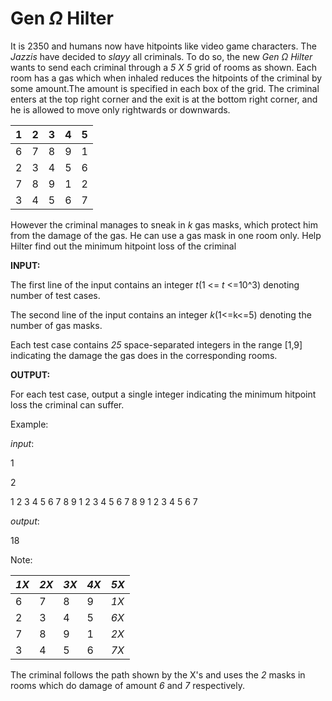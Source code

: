 # Gen $\Omega$ Hilter

It is 2350 and humans now have hitpoints like video game characters. The *Jazzis* have decided to *slayy* all criminals.
To do so, the new *Gen* $\Omega$ *Hilter* wants to send each criminal through a *5 X 5* grid of rooms as shown. Each room has a gas which 
when inhaled reduces the hitpoints of the criminal by some amount.The amount is specified in each box of the grid.
The criminal enters at the top right corner and the exit is at the bottom right corner, and he is allowed to move only
rightwards or downwards.

| 1 | 2 | 3 | 4 | 5 |
|-|-|-|-|-|
| 6 |7 |8 |9 |1 |
| 2| 3| 4| 5| 6|
|7 |8 |9 |1 |2 |
|3 |4 |5 |6 |7 |

However the criminal manages to sneak in *k* gas masks, which protect him from the damage of the gas. He can use a gas mask in one room only.
Help Hilter find out the minimum hitpoint loss of the criminal

**INPUT:**

The first line of the input contains an integer *t*(1 <= *t* <=10^3) denoting number of test cases. 

The second line of the input contains an integer *k*(1<=k<=5) denoting the number of gas masks.

Each test case contains *25* space-separated integers in the range [1,9] indicating the damage the gas does in the corresponding rooms.

**OUTPUT:**

For each test case, output a single integer indicating the minimum hitpoint loss the criminal can suffer.

Example:

*input*:

1

2

1
2
3
4
5
6
7
8
9
1
2
3
4
5
6
7
8
9
1
2
3
4
5
6
7

*output*:

18

Note:

| *1X* | *2X* | *3X* | *4X* | *5X* |
|-|-|-|-|-|
| 6 |7 |8 |9 |*1X* |
| 2| 3| 4| 5| *6X*|
|7 |8 |9 |1 |*2X* |
|3 |4 |5 |6 |*7X* |

The criminal follows the path shown by the X's and uses the *2* masks in rooms which do damage of amount *6* and *7* respectively.







